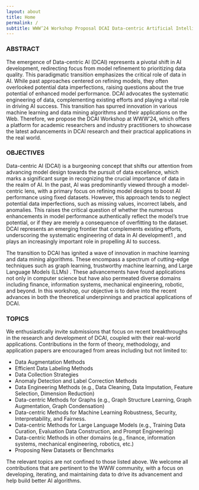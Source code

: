 ```yaml
---
layout: about
title: Home
permalink: /
subtitle: WWW’24 Workshop Proposal DCAI Data-centric Artificial Intelligence
---
```


### ABSTRACT

The emergence of Data-centric AI (DCAI) represents a pivotal shift in AI development, redirecting focus from model refinement to prioritizing data quality. This paradigmatic transition emphasizes the critical role of data in AI. While past approaches centered on refining models, they often overlooked potential data imperfections, raising questions about the true potential of enhanced model performance. DCAI advocates the systematic engineering of data, complementing existing efforts and playing a vital role in driving AI success. This transition has spurred innovation in various machine learning and data mining algorithms and their applications on the Web. Therefore, we propose the DCAI Workshop at WWW’24, which offers a platform for academic researchers and industry practitioners to showcase the latest advancements in DCAI research and their practical applications in the real world.

### OBJECTIVES

Data-centric AI (DCAI) is a burgeoning concept that shifts our attention from advancing model design towards the pursuit of data excellence, which marks a significant surge in recognizing the crucial importance of data in the realm of AI. In the past, AI was predominantly viewed through a model-centric lens, with a primary focus on refining model designs to boost AI performance using fixed datasets. However, this approach tends to neglect potential data imperfections, such as missing values, incorrect labels, and anomalies. This raises the critical question of whether the numerous enhancements in model performance authentically reflect the model’s true potential, or if they are merely a consequence of overfitting to the dataset. DCAI represents an emerging frontier that complements existing efforts, underscoring the systematic engineering of data in AI development1 , and plays an increasingly important role in propelling AI to success.

The transition to DCAI has ignited a wave of innovation in machine learning and data mining algorithms. These encompass a spectrum of cutting-edge techniques such as graph learning, trustworthy machine learning, and Large Language Models (LLMs) . These advancements have found applications not only in computer science but have also permeated diverse domains including finance, information systems, mechanical engineering, robotic, and beyond. In this workshop, our objective is to delve into the recent advances in both the theoretical underpinnings and practical applications of DCAI.

### TOPICS

We enthusiastically invite submissions that focus on recent breakthroughs in the research and development of DCAI, coupled with their real-world applications. Contributions in the form of theory, methodology, and application papers are encouraged from areas including but not limited to: 

- Data Augmentation Methods
- Efficient Data Labeling Methods
- Data Collection Strategies
- Anomaly Detection and Label Correction Methods
- Data Engineering Methods (e.g., Data Cleaning, Data Imputation, Feature Selection, Dimension Reduction)
- Data-centric Methods for Graphs (e.g., Graph Structure Learning, Graph Augmentation, Graph Condensation)
- Data-centric Methods for Machine Learning Robustness, Security, Interpretability, and Fairness.
- Data-centric Methods for Large Language Models (e.g., Training Data Curation, Evaluation Data Construction, and Prompt Engineering) 
- Data-centric Methods in other domains (e.g., finance, information systems, mechanical engineering, robotics, etc.)
- Proposing New Datasets or Benchmarks 

The relevant topics are not confined to those listed above. We welcome all contributions that are pertinent to the WWW community, with a focus on developing, iterating, and maintaining data to drive its advancement and help build better AI algorithms.